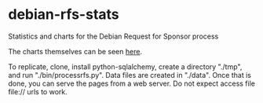 debian-rfs-stats
================

Statistics and charts for the Debian Request for Sponsor process

The charts themselves can be seen [here](http://davesteele.github.io/debian-rfs-stats/).

To replicate, clone, install python-sqlalchemy, create a directory "./tmp", and run "./bin/processrfs.py". Data files are created in "./data". Once that is done, you can serve the pages from a web server. Do not expect access file file:// urls to work.
